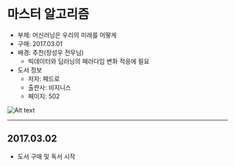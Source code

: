 # 마스터 알고리즘 
- 부제: 머신러닝은 우리의 미래를 어떻게 
- 구매: 2017.03.01
- 배경: 추천(장성우 전무님)
  - 빅데이터와 딥러닝의 페러다임 변화 적응에 필요
- 도서 정보 
  - 저자: 페드로 
  - 출판사: 비지니스 
  - 페이지: 502
 
![Alt text](http://image.yes24.com/momo/TopCate859/MidCate009/85889716.jpg)

----

## 2017.03.02 
- 도서 구매 및 독서 시작 

